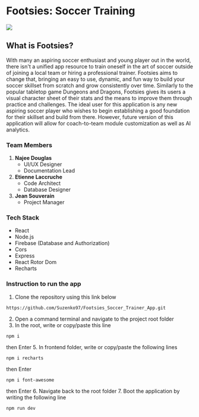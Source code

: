 # Footsies: Soccer Training

![](https://i.ibb.co/nMbL6DwM/Footsies-logo.png)

## What is Footsies?
With many an aspiring soccer enthusiast and young player out in the world, there isn't a unified app resource to train oneself in the art of soccer outside of joining a local team or hiring a professional trainer. Footsies aims to change that, bringing an easy to use, dynamic, and fun way to build your soccer skillset from scratch and grow consistently over time. Similarly to the popular tabletop game Dungeons and Dragons, Footsies gives its users a visual character sheet of their stats and the means to improve them through practice and challenges. The ideal user for this application is any new aspiring soccer player who wishes to begin establishing a good foundation for their skillset and build from there. However, future version of this application will allow for coach-to-team module customization as well as AI analytics. 


### Team Members
1. **Najee Douglas**
    + UI/UX Designer
    + Documentation Lead
2. **Etienne Laccruche**
    + Code Architect
    + Database Designer
3. **Jean Souverain**
    + Project Manager


### Tech Stack
+ React
+ Node.js
+ Firebase (Database and Authorization)
+ Cors
+ Express
+ React Rotor Dom
+ Recharts

### Instruction to run the app
1. Clone the repository using this link below
```
https://github.com/Suzenko97/Footsies_Soccer_Trainer_App.git
```
2. Open a command terminal and navigate to the project root folder
3. In the root, write or copy/paste this line  
```
npm i
```
then Enter
5. In frontend folder, write or copy/paste the following lines  
```
npm i recharts
```
then Enter  
``` 
npm i font-awesome
```
then Enter
6. Navigate back to the root folder
7. Boot the application by writing the following line

``` 
npm run dev
```


